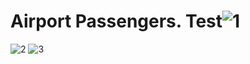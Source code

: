 # Airport Passengers. Test![1](https://user-images.githubusercontent.com/104059269/233089829-d11f7a65-33ed-46ad-9721-d0b968d058d8.jpg)
![2](https://user-images.githubusercontent.com/104059269/233089840-f09715df-4656-4226-b3ce-f4c5a7800892.jpg)
![3](https://user-images.githubusercontent.com/104059269/233090418-d3dbdc22-e83d-47f7-8ca7-3f2866b65e30.jpg)
